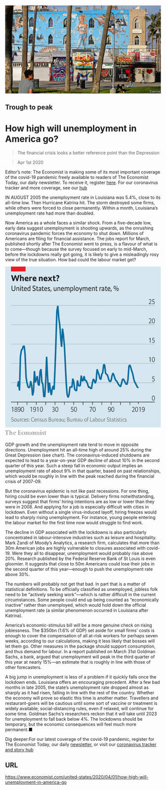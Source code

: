 ![](./images/20200404_USP002.jpg)

## Trough to peak

# How high will unemployment in America go?

> The financial crisis looks a better reference point than the Depression

> Apr 1st 2020

Editor’s note: The Economist is making some of its most important coverage of the covid-19 pandemic freely available to readers of The Economist Today, our daily newsletter. To receive it, register [here](https://www.economist.com//newslettersignup). For our coronavirus tracker and more coverage, see our [hub](https://www.economist.com//coronavirus)

IN AUGUST 2005 the unemployment rate in Louisiana was 5.4%, close to its all-time low. Then Hurricane Katrina hit. The storm destroyed some firms, while others were forced to close permanently. Within a month, Louisiana’s unemployment rate had more than doubled.

Now America as a whole faces a similar shock. From a five-decade low, early data suggest unemployment is shooting upwards, as the onrushing coronavirus pandemic forces the economy to shut down. Millions of Americans are filing for financial assistance. The jobs report for March, published shortly after The Economist went to press, is a flavour of what is to come—though because the survey focused on early to mid-March, before the lockdowns really got going, it is likely to give a misleadingly rosy view of the true situation. How bad could the labour market get?



![](./images/20200404_USC085.png)

GDP growth and the unemployment rate tend to move in opposite directions. Unemployment hit an all-time high of around 25% during the Great Depression (see chart). The coronavirus-induced shutdowns are expected to lead to a year-on-year GDP decline of about 10% in the second quarter of this year. Such a steep fall in economic output implies an unemployment rate of about 9% in that quarter, based on past relationships, which would be roughly in line with the peak reached during the financial crisis of 2007-09.

But the coronavirus epidemic is not like past recessions. For one thing, hiring could be even lower than is typical. Delivery firms notwithstanding, surveys suggest that firms’ hiring intentions are as low or lower than they were in 2008. And applying for a job is especially difficult with cities in lockdown. Even without a single virus-induced layoff, hiring freezes would lead to sharply rising unemployment. For instance, young people entering the labour market for the first time now would struggle to find work.

The decline in GDP associated with the lockdowns is also particularly concentrated in labour-intensive industries such as leisure and hospitality. Mark Zandi of Moody’s Analytics, a research firm, calculates that more than 30m American jobs are highly vulnerable to closures associated with covid-19. Were they all to disappear, unemployment would probably rise above 20%. Research published by the Federal Reserve Bank of St Louis is even gloomier. It suggests that close to 50m Americans could lose their jobs in the second quarter of this year—enough to push the unemployment rate above 30%.

The numbers will probably not get that bad. In part that is a matter of statistical definitions. To be officially classified as unemployed, jobless folk need to be “actively seeking work”—which is rather difficult in the current circumstances. Some people could end up being counted as “economically inactive” rather than unemployed, which would hold down the official unemployment rate (a similar phenomenon occurred in Louisiana after Katrina).

America’s economic-stimulus bill will be a more genuine check on rising joblessness. The $350bn (1.6% of GDP) set aside for small firms’ costs is enough to cover the compensation of all at-risk workers for perhaps seven weeks, according to our calculations, making it less likely that bosses will let them go. Other measures in the package should support consumption, and thus demand for labour. In a report published on March 31st Goldman Sachs, a bank, argued that unemployment will peak in the third quarter of this year at nearly 15%—an estimate that is roughly in line with those of other forecasters.

A big jump in unemployment is less of a problem if it quickly falls once the lockdown ends. Louisiana offers an encouraging precedent. After a few bad months in late 2005, the state’s unemployment rate dropped almost as sharply as it had risen, falling in line with the rest of the country. Whether the economy will prove so elastic this time is another matter. Travellers and restaurant-goers will be cautious until some sort of vaccine or treatment is widely available; social-distancing rules, even if relaxed, will continue for some time. Goldman Sachs’s researchers reckon that it will take until 2023 for unemployment to fall back below 4%. The lockdowns should be temporary, but the economic consequences will feel much more permanent.■

Dig deeper:For our latest coverage of the covid-19 pandemic, register for The Economist Today, our daily [newsletter](https://www.economist.com//newslettersignup), or visit our [coronavirus tracker and story hub](https://www.economist.com//coronavirus)

## URL

https://www.economist.com/united-states/2020/04/01/how-high-will-unemployment-in-america-go
